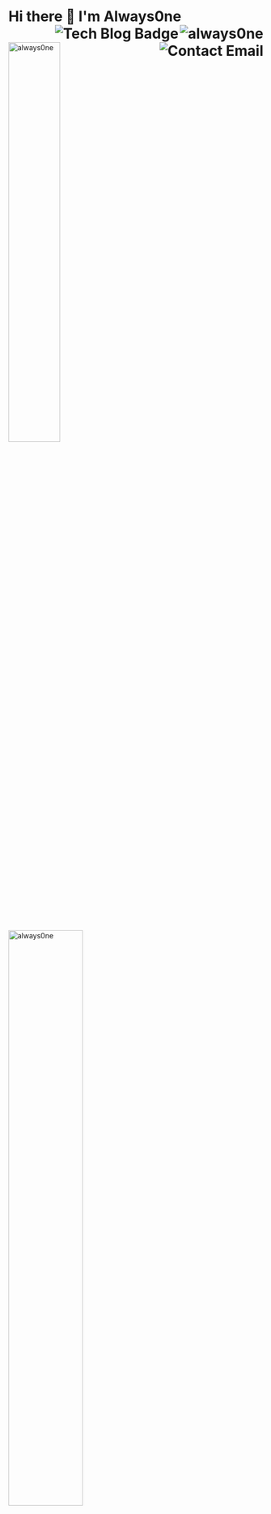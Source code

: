 <div>
  <h1>Hi there 👋  I'm Always0ne<img align="right"src="https://komarev.com/ghpvc/?username=always0ne" alt="always0ne" />
  <a href="https://alwaysone.tistory.com/">
    <img align="right" src="http://img.shields.io/badge/-Devlog-black?style=flat-square&amp;logo=github&amp;" alt="Tech Blog Badge">
  </a>
  <a href="mailto:always0ne.dev@gmail.com">  
    <img align="right" src="http://img.shields.io/badge/-contact-9cf?style=social&amp;logo=Minutemailer&amp" alt="Contact Email">
  </a>
</h1>
  <p>
    <img src="https://github-readme-stats.vercel.app/api/top-langs/?username=always0ne&layout=compact&hide=html&langs_count=6" alt="always0ne" width="45%" />
   <img src=https://github-readme-stats.vercel.app/api?username=always0ne&count_private=true&show_icons=true" alt="always0ne"  width="54%"/>
  </p>
</div>

### 🌱 I’m currently learning ...
- Server
- Software Design
- Project Management

### 😄 What I can Do
- SpringBoot
- Setting Linux Server and Docker
- Setting CI/CD(Jenkins/Github Actions)
- Network Engineering
- Project Management
### I have a blog Too!!!
- [always0ne.log](https://alwaysone.tistory.com/)
### To get more Information about me
- [Portfolio](https://river-sodium-c9e.notion.site/Backend-Developer-5befee22171b45569833f304f6fecf1b)

<!--
**always0ne/always0ne** is a ✨ _special_ ✨ repository because its `README.md` (this file) appears on your GitHub profile.

Here are some ideas to get you started:

- 🔭 I’m currently working on ...
- 🌱 I’m currently learning ...
- 👯 I’m looking to collaborate on ...
- 🤔 I’m looking for help with ...
- 💬 Ask me about ...
- 📫 How to reach me: ...
- 😄 Pronouns: ...
- ⚡ Fun fact: ...
-->
